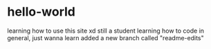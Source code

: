 # hello-world
learning how to use this site xd
still a student learning how to code in general, just wanna learn
added a new branch called "readme-edits"

